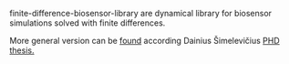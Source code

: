 
finite-difference-biosensor-library are dynamical library for biosensor simulations solved with finite differences.

More general version can be <a href="https://github.com/dainiussimelevicius/Biosensor-Calculator-Library"> found</a> according Dainius Šimelevičius  <a href="http://vddb.library.lt/fedora/get/LT-eLABa-0001:E.02~2013~D_20130701_092203-55895/DS.005.0.01.ETD">PHD thesis.</a>
